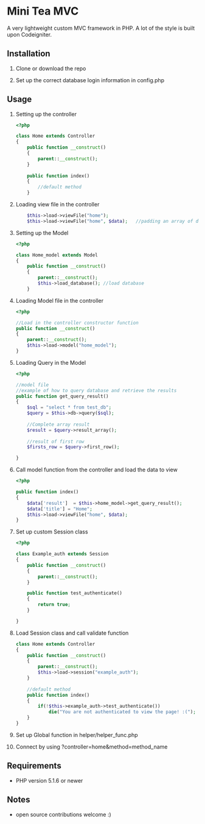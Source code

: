 Mini Tea MVC
================
A very lightweight custom MVC framework in PHP. A lot of the style is built upon Codeigniter.

Installation
------------
1.  Clone or download the repo

2.  Set up the correct database login information in config.php

Usage
-----
1.  Setting up the controller

    ```php
    <?php

	class Home extends Controller
	{
		public function __construct()
		{
			parent::__construct();
		}
		
		public function index()
		{
			//default method
		}	

    ```
	
2.  Loading view file in the controller

    ```php
    	$this->load->viewFile("home");			
    	$this->load->viewFile("home", $data);	//padding an array of data to the view file
    ```
	
3.  Setting up the Model

    ```php
    <?php

	class Home_model extends Model
	{
		public function __construct()
		{
			parent::__construct();
			$this->load_database();	//load database
		}
    ```
	
4.  Loading Model file in the controller

    ```php
    <?php
	
	//Load in the controller constructor function
	public function __construct()
	{
		parent::__construct();
		$this->load->model("home_model");
	}
    ```

5.  Loading Query in the Model

    ```php
    <?php
	
	//model file
	//example of how to query database and retrieve the results
	public function get_query_result()
	{
		$sql = "select * from test_db";
		$query = $this->db->query($sql);
		
		//Complete array result
		$result = $query->result_array();
		
		//result of first row
		$firsts_row = $query->first_row();
	
	}
    ```


6.  Call model function from the controller and load the data to view

    ```php
    <?php
	
	public function index()
	{
		$data['result']  = $this->home_model->get_query_result();
		$data['title'] = "Home"; 
		$this->load->viewFile("home", $data);
	}
    ```
    
7.  Set up custom Session class
	```php
	<?php

	class Example_auth extends Session
	{
		public function __construct()
		{
			parent::__construct();
		}
	
		public function test_authenticate()
		{
			return true;
		}
	
	}
	```
	 
7.  Load Session class and call validate function
	```php
	class Home extends Controller
	{
		public function __construct()
		{
			parent::__construct();
			$this->load->session("example_auth");
		}
		
		//default method
		public function index()
		{
			if(!$this->example_auth->test_authenticate())
				die("You are not authenticated to view the page! :(");
		}
	}
	```
	
8. Set up Global function in helper/helper_func.php

9. Connect by using ?controller=home&method=method_name

Requirements
------------
*  PHP version 5.1.6 or newer

Notes
-----

*  open source contributions welcome :)
